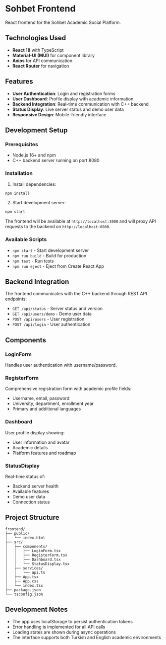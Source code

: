 # Sohbet Frontend

React frontend for the Sohbet Academic Social Platform.

## Technologies Used

- **React 18** with TypeScript
- **Material-UI (MUI)** for component library
- **Axios** for API communication
- **React Router** for navigation

## Features

- **User Authentication**: Login and registration forms
- **User Dashboard**: Profile display with academic information
- **Backend Integration**: Real-time communication with C++ backend
- **Status Display**: Live server status and demo user data
- **Responsive Design**: Mobile-friendly interface

## Development Setup

### Prerequisites

- Node.js 16+ and npm
- C++ backend server running on port 8080

### Installation

1. Install dependencies:
```bash
npm install
```

2. Start development server:
```bash
npm start
```

The frontend will be available at `http://localhost:3000` and will proxy API requests to the backend on `http://localhost:8080`.

### Available Scripts

- `npm start` - Start development server
- `npm run build` - Build for production
- `npm test` - Run tests
- `npm run eject` - Eject from Create React App

## Backend Integration

The frontend communicates with the C++ backend through REST API endpoints:

- `GET /api/status` - Server status and version
- `GET /api/users/demo` - Demo user data
- `POST /api/users` - User registration
- `POST /api/login` - User authentication

## Components

### LoginForm
Handles user authentication with username/password.

### RegisterForm
Comprehensive registration form with academic profile fields:
- Username, email, password
- University, department, enrollment year
- Primary and additional languages

### Dashboard
User profile display showing:
- User information and avatar
- Academic details
- Platform features and roadmap

### StatusDisplay
Real-time status of:
- Backend server health
- Available features
- Demo user data
- Connection status

## Project Structure

```
frontend/
├── public/
│   └── index.html
├── src/
│   ├── components/
│   │   ├── LoginForm.tsx
│   │   ├── RegisterForm.tsx
│   │   ├── Dashboard.tsx
│   │   └── StatusDisplay.tsx
│   ├── services/
│   │   └── api.ts
│   ├── App.tsx
│   ├── App.css
│   └── index.tsx
├── package.json
└── tsconfig.json
```

## Development Notes

- The app uses localStorage to persist authentication tokens
- Error handling is implemented for all API calls
- Loading states are shown during async operations
- The interface supports both Turkish and English academic environments